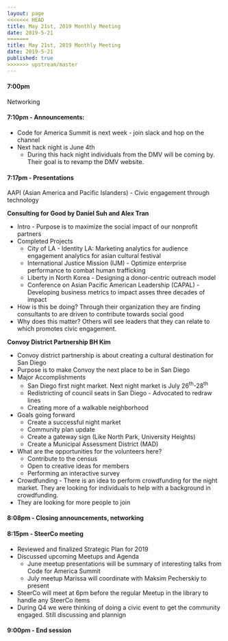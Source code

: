 ```yaml
---
layout: page
<<<<<<< HEAD
title: May 21st, 2019 Monthly Meeting 
date: 2019-5-21
=======
title: May 21st, 2019 Monthly Meeting
date: 2019-5-21
published: true
>>>>>>> upstream/master
---
```


#### 7:00pm
  Networking
#### 7:10pm - Announcements:
  * Code for America Summit is next week - join slack and hop on the channel
  * Next hack night is June 4th
    * During this hack night individuals from the DMV will be coming by. Their goal is to revamp the DMV website.
#### 7:17pm - Presentations
AAPI (Asian America and Pacific Islanders) - Civic engagement through technology

**Consulting for Good by Daniel Suh and Alex Tran**

  * Intro -  Purpose is to maximize the social impact of our nonprofit partners
  * Completed Projects
    * City of LA - Identity LA: Marketing analytics for audience engagement analytics for asian cultural festival
    * International Justice Mission (IJM) - Optimize enterprise performance to combat human trafficking
    * Liberty in North Korea - Designing a donor-centric outreach model
    * Conference on Asian Pacific American Leadership (CAPAL) - Developing business metrics to impact asses three decades of impact
  * How is this be doing? Through their organization they are finding consultants to are driven to contribute towards social good
  * Why does this matter? Others will see leaders that they can relate to which promotes civic engagement.

**Convoy District Partnership BH Kim**

  * Convoy district partnership is about creating a cultural destination for San Diego
  * Purpose is to make Convoy the next place to be in San Diego
  * Major Accomplishments
    * San Diego first night market. Next night market is July 26<sup>th</sup>-28<sup>th</sup>
    * Redistricting of council seats in San Diego - Advocated to redraw lines
    * Creating more of a walkable neighborhood
  * Goals going forward
    * Create a successful night market
    * Community plan update
    * Create a gateway sign (Like North Park, University Heights)
    * Create a Municipal Assessment District (MAD)
  * What are the opportunities for the volunteers here?
    * Contribute to the census
    * Open to creative ideas for members
    * Performing an interactive survey
  * Crowdfunding - There is an idea to perform crowdfunding for the night market. They are looking for individuals to help with a background in crowdfunding.
  * They are looking for more people to join

#### 8:08pm - Closing announcements, networking

#### 8:15pm - SteerCo meeting
* Reviewed and finalized Strategic Plan for 2019
* Discussed upcoming Meetups and Agenda
  * June meetup presentations will be summary of interesting talks from Code for America Summit
  * July meetup Marissa will coordinate with Maksim Pecherskiy to present
* SteerCo will meet at 6pm before the regular Meetup in the library to handle any SteerCo items
* During Q4 we were thinking of doing a civic event to get the community engaged. Still discussing and plannign

#### 9:00pm - End session
